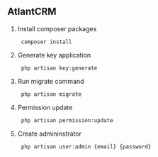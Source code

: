 ## AtlantCRM

1. Install composer packages

        composer install

1. Generate key application

        php artisan key:generate

1. Run migrate command

        php artisan migrate

1. Permission update

        php artisan permission:update

1. Create admininstrator

        php artisan user:admin {email} {password}

